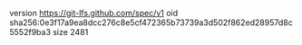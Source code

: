 version https://git-lfs.github.com/spec/v1
oid sha256:0e3f17a9ea8dcc276c8e5cf472365b73739a3d502f862ed28957d8c5552f9ba3
size 2481
